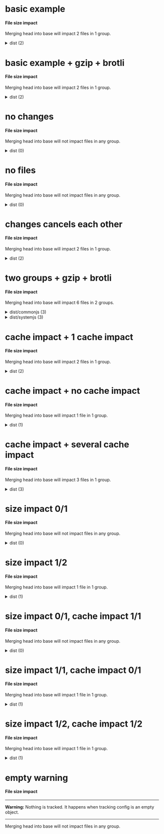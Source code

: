 # basic example

<!-- Generated by @jsenv/file-size-impact -->
<h4 id="file-size-impact">File size impact</h4>

<p>Merging head into base will impact 2 files in 1 group.</p>
<details>
  <summary>dist (2)</summary>
  <table>
    <thead>
      <tr>
        <th nowrap>File</th>
        <th nowrap>raw</th>
        <th nowrap>Event</th>
      </tr>
    </thead>
    <tbody>
      <tr>
        <td nowrap>dist/bar.js</td>
        <td nowrap>+10 (110)</td>
        <td nowrap>modified</td>
      </tr>
      <tr>
        <td nowrap>dist/foo.js</td>
        <td nowrap>+15 (115)</td>
        <td nowrap>modified</td>
      </tr>
    </tbody>
    <tfoot>
      <tr>
        <td nowrap><strong>Total size impact</strong></td>
        <td nowrap>+25 (225)</td>
        <td nowrap></td>
      </tr>
    </tfoot>
  </table>
</details>

# basic example + gzip + brotli

<!-- Generated by @jsenv/file-size-impact -->
<h4 id="file-size-impact">File size impact</h4>

<p>Merging head into base will impact 2 files in 1 group.</p>
<details>
  <summary>dist (2)</summary>
  <table>
    <thead>
      <tr>
        <th nowrap>File</th>
        <th nowrap>raw</th>
        <th nowrap>gzip</th>
        <th nowrap>brotli</th>
        <th nowrap>Event</th>
      </tr>
    </thead>
    <tbody>
      <tr>
        <td nowrap>dist/bar.js</td>
        <td nowrap>+10 (110)</td>
        <td nowrap>+2 (22)</td>
        <td nowrap>+1 (19)</td>
        <td nowrap>modified</td>
      </tr>
      <tr>
        <td nowrap>dist/foo.js</td>
        <td nowrap>+15 (115)</td>
        <td nowrap>+4 (24)</td>
        <td nowrap>+3 (21)</td>
        <td nowrap>modified</td>
      </tr>
    </tbody>
    <tfoot>
      <tr>
        <td nowrap><strong>Total size impact</strong></td>
        <td nowrap>+25 (225)</td>
        <td nowrap>+6 (46)</td>
        <td nowrap>+4 (40)</td>
        <td nowrap></td>
      </tr>
    </tfoot>
  </table>
</details>

# no changes

<!-- Generated by @jsenv/file-size-impact -->
<h4 id="file-size-impact">File size impact</h4>

<p>Merging head into base will not impact files in any group.</p>
<details>
  <summary>dist (0)</summary>
  <p>No impact on files in dist group.</p>
</details>

# no files

<!-- Generated by @jsenv/file-size-impact -->
<h4 id="file-size-impact">File size impact</h4>

<p>Merging head into base will not impact files in any group.</p>
<details>
  <summary>dist (0)</summary>
  <p>No file in dist group (see config below).</p>

```json
{
  "*/**": false
}
```

</details>

# changes cancels each other

<!-- Generated by @jsenv/file-size-impact -->
<h4 id="file-size-impact">File size impact</h4>

<p>Merging head into base will impact 2 files in 1 group.</p>
<details>
  <summary>dist (2)</summary>
  <table>
    <thead>
      <tr>
        <th nowrap>File</th>
        <th nowrap>raw</th>
        <th nowrap>Event</th>
      </tr>
    </thead>
    <tbody>
      <tr>
        <td nowrap>dist/file-a.js</td>
        <td nowrap>+5 (15)</td>
        <td nowrap>modified</td>
      </tr>
      <tr>
        <td nowrap>dist/file-b.js</td>
        <td nowrap>-5 (10)</td>
        <td nowrap>modified</td>
      </tr>
    </tbody>
    <tfoot>
      <tr>
        <td nowrap><strong>Total size impact</strong></td>
        <td nowrap>0 (25)</td>
        <td nowrap></td>
      </tr>
    </tfoot>
  </table>
</details>

# two groups + gzip + brotli

<!-- Generated by @jsenv/file-size-impact -->
<h4 id="file-size-impact">File size impact</h4>

<p>Merging head into base will impact 6 files in 2 groups.</p>
<details>
  <summary>dist/commonjs (3)</summary>
  <table>
    <thead>
      <tr>
        <th nowrap>File</th>
        <th nowrap>raw</th>
        <th nowrap>gzip</th>
        <th nowrap>brotli</th>
        <th nowrap>Event</th>
      </tr>
    </thead>
    <tbody>
      <tr>
        <td nowrap>dist/commonjs/bar.js</td>
        <td nowrap>-100 (0)</td>
        <td nowrap>-10 (0)</td>
        <td nowrap>-9 (0)</td>
        <td nowrap>deleted</td>
      </tr>
      <tr>
        <td nowrap>dist/commonjs/foo.js</td>
        <td nowrap>+120 (120)</td>
        <td nowrap>+12 (12)</td>
        <td nowrap>+11 (11)</td>
        <td nowrap>added</td>
      </tr>
      <tr>
        <td nowrap>dist/commonjs/hello.js</td>
        <td nowrap>+20,000 (187,000)</td>
        <td nowrap>+200 (1,800)</td>
        <td nowrap>+200 (1,700)</td>
        <td nowrap>modified</td>
      </tr>
    </tbody>
    <tfoot>
      <tr>
        <td nowrap><strong>Total size impact</strong></td>
        <td nowrap>+20,020 (187,120)</td>
        <td nowrap>+202 (1,812)</td>
        <td nowrap>+202 (1,711)</td>
        <td nowrap></td>
      </tr>
    </tfoot>
  </table>
</details>

<details>
  <summary>dist/systemjs (3)</summary>
  <table>
    <thead>
      <tr>
        <th nowrap>File</th>
        <th nowrap>raw</th>
        <th nowrap>gzip</th>
        <th nowrap>brotli</th>
        <th nowrap>Event</th>
      </tr>
    </thead>
    <tbody>
      <tr>
        <td nowrap>dist/systemjs/bar.js</td>
        <td nowrap>-100 (0)</td>
        <td nowrap>-10 (0)</td>
        <td nowrap>-9 (0)</td>
        <td nowrap>deleted</td>
      </tr>
      <tr>
        <td nowrap>dist/systemjs/foo.js</td>
        <td nowrap>+120 (120)</td>
        <td nowrap>+12 (12)</td>
        <td nowrap>+11 (11)</td>
        <td nowrap>added</td>
      </tr>
      <tr>
        <td nowrap>dist/systemjs/hello.js</td>
        <td nowrap>+20,000 (187,000)</td>
        <td nowrap>+200 (1,800)</td>
        <td nowrap>+200 (1,700)</td>
        <td nowrap>modified</td>
      </tr>
    </tbody>
    <tfoot>
      <tr>
        <td nowrap><strong>Total size impact</strong></td>
        <td nowrap>+20,020 (187,120)</td>
        <td nowrap>+202 (1,812)</td>
        <td nowrap>+202 (1,711)</td>
        <td nowrap></td>
      </tr>
    </tfoot>
  </table>
</details>

# cache impact + 1 cache impact

<!-- Generated by @jsenv/file-size-impact -->
<h4 id="file-size-impact">File size impact</h4>

<p>Merging head into base will impact 2 files in 1 group.</p>
<details>
  <summary>dist (2)</summary>
  <table>
    <thead>
      <tr>
        <th nowrap>File</th>
        <th nowrap>raw</th>
        <th nowrap>Event</th>
      </tr>
    </thead>
    <tbody>
      <tr>
        <td nowrap>dist/bar.js<sup>*</sup></td>
        <td nowrap>+10 (110)</td>
        <td nowrap>modified</td>
      </tr>
      <tr>
        <td nowrap>dist/foo.js</td>
        <td nowrap>-100 (0)</td>
        <td nowrap>deleted</td>
      </tr>
    </tbody>
    <tfoot>
      <tr>
        <td nowrap><strong>Total size impact</strong></td>
        <td nowrap>-90 (110)</td>
        <td nowrap></td>
      </tr>
      <tr>
        <td nowrap><strong>Total cache impact<sup>*</sup></strong></td>
        <td nowrap>0</td>
        <td nowrap></td>
      </tr>
    </tfoot>
  </table>
  <sub>
    <sup>*</sup> Each file marked with an asterisk participates into the total cache impact. These
    files must be downloaded by a returning user either because it's a new file or because it has
    been modified.
  </sub>
</details>

# cache impact + no cache impact

<!-- Generated by @jsenv/file-size-impact -->
<h4 id="file-size-impact">File size impact</h4>

<p>Merging head into base will impact 1 file in 1 group.</p>
<details>
  <summary>dist (1)</summary>
  <table>
    <thead>
      <tr>
        <th nowrap>File</th>
        <th nowrap>raw</th>
        <th nowrap>Event</th>
      </tr>
    </thead>
    <tbody>
      <tr>
        <td nowrap>dist/bar.js</td>
        <td nowrap>-100 (0)</td>
        <td nowrap>deleted</td>
      </tr>
    </tbody>
    <tfoot>
      <tr>
        <td nowrap><strong>Total size impact</strong></td>
        <td nowrap>-100 (0)</td>
        <td nowrap></td>
      </tr>
      <tr>
        <td nowrap><strong>Total cache impact<sup>*</sup></strong></td>
        <td nowrap>0</td>
        <td nowrap></td>
      </tr>
    </tfoot>
  </table>
  <sub>
    <sup>*</sup> Each file marked with an asterisk participates into the total cache impact. These
    files must be downloaded by a returning user either because it's a new file or because it has
    been modified.
  </sub>
</details>

# cache impact + several cache impact

<!-- Generated by @jsenv/file-size-impact -->
<h4 id="file-size-impact">File size impact</h4>

<p>Merging head into base will impact 3 files in 1 group.</p>
<details>
  <summary>dist (3)</summary>
  <table>
    <thead>
      <tr>
        <th nowrap>File</th>
        <th nowrap>raw</th>
        <th nowrap>Event</th>
      </tr>
    </thead>
    <tbody>
      <tr>
        <td nowrap>dist/bar.js<sup>*</sup></td>
        <td nowrap>+10 (110)</td>
        <td nowrap>modified</td>
      </tr>
      <tr>
        <td nowrap>dist/foo.js<sup>*</sup></td>
        <td nowrap>+100 (100)</td>
        <td nowrap>added</td>
      </tr>
      <tr>
        <td nowrap>dist/hello.js<sup>*</sup></td>
        <td nowrap>+10 (110)</td>
        <td nowrap>modified</td>
      </tr>
    </tbody>
    <tfoot>
      <tr>
        <td nowrap><strong>Total size impact</strong></td>
        <td nowrap>+120 (320)</td>
        <td nowrap></td>
      </tr>
      <tr>
        <td nowrap><strong>Total cache impact<sup>*</sup></strong></td>
        <td nowrap>0</td>
        <td nowrap></td>
      </tr>
    </tfoot>
  </table>
  <sub>
    <sup>*</sup> Each file marked with an asterisk participates into the total cache impact. These
    files must be downloaded by a returning user either because it's a new file or because it has
    been modified.
  </sub>
</details>

# size impact 0/1

<!-- Generated by @jsenv/file-size-impact -->
<h4 id="file-size-impact">File size impact</h4>

<p>Merging head into base will not impact files in any group.</p>
<details>
  <summary>dist (0)</summary>
  <details>
  <summary>Hidden (1)</summary>
  <table>
    <thead>
      <tr>
        <th nowrap>File</th>
        <th nowrap>raw</th>
        <th nowrap>Event</th>
      </tr>
    </thead>
    <tbody>
      <tr>
        <td nowrap>dist/bar.js</td>
        <td nowrap>+1 (101)</td>
        <td nowrap>modified</td>
      </tr>
    </tbody>
    <tfoot>
      <tr>
        <td nowrap><strong>Total size impact</strong></td>
        <td nowrap>+1 (101)</td>
        <td nowrap></td>
      </tr>
    </tfoot>
  </table>
  </details>
</details>

# size impact 1/2

<!-- Generated by @jsenv/file-size-impact -->
<h4 id="file-size-impact">File size impact</h4>

<p>Merging head into base will impact 1 file in 1 group.</p>
<details>
  <summary>dist (1)</summary>
  <table>
    <thead>
      <tr>
        <th nowrap>File</th>
        <th nowrap>raw</th>
        <th nowrap>Event</th>
      </tr>
    </thead>
    <tbody>
      <tr>
        <td nowrap>dist/foo.js</td>
        <td nowrap>+14 (115)</td>
        <td nowrap>modified</td>
      </tr>
    </tbody>
    <tfoot>
      <tr>
        <td nowrap><strong>Total size impact</strong></td>
        <td nowrap>+14 (115)</td>
        <td nowrap></td>
      </tr>
    </tfoot>
  </table>
  <details>
  <summary>Hidden (1)</summary>
  <table>
    <thead>
      <tr>
        <th nowrap>File</th>
        <th nowrap>raw</th>
        <th nowrap>Event</th>
      </tr>
    </thead>
    <tbody>
      <tr>
        <td nowrap>dist/bar.js</td>
        <td nowrap>+1 (101)</td>
        <td nowrap>modified</td>
      </tr>
    </tbody>
    <tfoot>
      <tr>
        <td nowrap><strong>Total size impact</strong></td>
        <td nowrap>+1 (101)</td>
        <td nowrap></td>
      </tr>
    </tfoot>
  </table>
  </details>
</details>

# size impact 0/1, cache impact 1/1

<!-- Generated by @jsenv/file-size-impact -->
<h4 id="file-size-impact">File size impact</h4>

<p>Merging head into base will not impact files in any group.</p>
<details>
  <summary>dist (0)</summary>
  <details>
  <summary>Hidden (1)</summary>
  <table>
    <thead>
      <tr>
        <th nowrap>File</th>
        <th nowrap>raw</th>
        <th nowrap>Event</th>
      </tr>
    </thead>
    <tbody>
      <tr>
        <td nowrap>dist/foo.js<sup>*</sup></td>
        <td nowrap>+15 (115)</td>
        <td nowrap>modified</td>
      </tr>
    </tbody>
    <tfoot>
      <tr>
        <td nowrap><strong>Total size impact</strong></td>
        <td nowrap>+15 (115)</td>
        <td nowrap></td>
      </tr>
      <tr>
        <td nowrap><strong>Total cache impact<sup>*</sup></strong></td>
        <td nowrap>0</td>
        <td nowrap></td>
      </tr>
    </tfoot>
  </table>
  </details>
  <sub>
    <sup>*</sup> Each file marked with an asterisk participates into the total cache impact. These
    files must be downloaded by a returning user either because it's a new file or because it has
    been modified.
  </sub>
</details>

# size impact 1/1, cache impact 0/1

<!-- Generated by @jsenv/file-size-impact -->
<h4 id="file-size-impact">File size impact</h4>

<p>Merging head into base will impact 1 file in 1 group.</p>
<details>
  <summary>dist (1)</summary>
  <table>
    <thead>
      <tr>
        <th nowrap>File</th>
        <th nowrap>raw</th>
        <th nowrap>Event</th>
      </tr>
    </thead>
    <tbody>
      <tr>
        <td nowrap>dist/foo.js<sup>*</sup></td>
        <td nowrap>+15 (115)</td>
        <td nowrap>modified</td>
      </tr>
    </tbody>
    <tfoot>
      <tr>
        <td nowrap><strong>Total size impact</strong></td>
        <td nowrap>+15 (115)</td>
        <td nowrap></td>
      </tr>
      <tr>
        <td nowrap><strong>Total cache impact<sup>*</sup></strong></td>
        <td nowrap>0</td>
        <td nowrap></td>
      </tr>
    </tfoot>
  </table>
  <sub>
    <sup>*</sup> Each file marked with an asterisk participates into the total cache impact. These
    files must be downloaded by a returning user either because it's a new file or because it has
    been modified.
  </sub>
</details>

# size impact 1/2, cache impact 1/2

<!-- Generated by @jsenv/file-size-impact -->
<h4 id="file-size-impact">File size impact</h4>

<p>Merging head into base will impact 1 file in 1 group.</p>
<details>
  <summary>dist (1)</summary>
  <table>
    <thead>
      <tr>
        <th nowrap>File</th>
        <th nowrap>raw</th>
        <th nowrap>Event</th>
      </tr>
    </thead>
    <tbody>
      <tr>
        <td nowrap>dist/foo.js<sup>*</sup></td>
        <td nowrap>+15 (115)</td>
        <td nowrap>modified</td>
      </tr>
    </tbody>
    <tfoot>
      <tr>
        <td nowrap><strong>Total size impact</strong></td>
        <td nowrap>+15 (115)</td>
        <td nowrap></td>
      </tr>
      <tr>
        <td nowrap><strong>Total cache impact<sup>*</sup></strong></td>
        <td nowrap>0</td>
        <td nowrap></td>
      </tr>
    </tfoot>
  </table>
  <details>
  <summary>Hidden (1)</summary>
  <table>
    <thead>
      <tr>
        <th nowrap>File</th>
        <th nowrap>raw</th>
        <th nowrap>Event</th>
      </tr>
    </thead>
    <tbody>
      <tr>
        <td nowrap>dist/bar.js<sup>*</sup></td>
        <td nowrap>+1 (101)</td>
        <td nowrap>modified</td>
      </tr>
    </tbody>
    <tfoot>
      <tr>
        <td nowrap><strong>Total size impact</strong></td>
        <td nowrap>+1 (101)</td>
        <td nowrap></td>
      </tr>
      <tr>
        <td nowrap><strong>Total cache impact<sup>*</sup></strong></td>
        <td nowrap>0</td>
        <td nowrap></td>
      </tr>
    </tfoot>
  </table>
  </details>
  <sub>
    <sup>*</sup> Each file marked with an asterisk participates into the total cache impact. These
    files must be downloaded by a returning user either because it's a new file or because it has
    been modified.
  </sub>
</details>

# empty warning

<!-- Generated by @jsenv/file-size-impact -->
<h4 id="file-size-impact">File size impact</h4>

---

**Warning:** Nothing is tracked. It happens when tracking config is an empty object.

---

<p>Merging head into base will not impact files in any group.</p>
